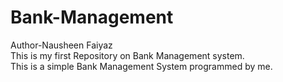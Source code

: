 # Bank-Management
Author-Nausheen Faiyaz
<br>
This is my first Repository on Bank Management system.
<br>
This is a simple Bank Management System programmed by me.